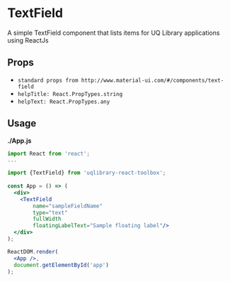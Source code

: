 # TextField

A simple TextField component that lists items for UQ Library applications using ReactJs

## Props
- `standard props from http://www.material-ui.com/#/components/text-field`
- `helpTitle: React.PropTypes.string`
- `helpText: React.PropTypes.any`


## Usage

**./App.js**
```jsx
import React from 'react';
...

import {TextField} from 'uqlibrary-react-toolbox';
 
const App = () => (
  <div>
    <TextField 
        name="sampleFieldName" 
        type="text" 
        fullWidth
        floatingLabelText="Sample floating label"/>
  </div>
);

ReactDOM.render(
  <App />,
  document.getElementById('app')
);
```
